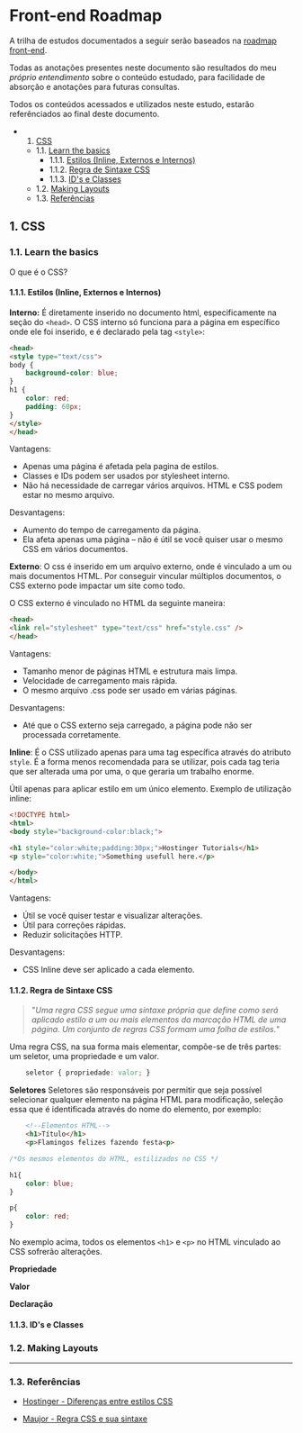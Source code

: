 # Front-end Roadmap

A trilha de estudos documentados a seguir serão baseados na [roadmap front-end](https://roadmap.sh/frontend).  

Todas as anotações presentes neste documento são resultados do meu *próprio entendimento* sobre o conteúdo estudado, para facilidade de absorção e anotações para futuras consultas. 

 Todos os conteúdos acessados e utilizados neste estudo, estarão referênciados ao final deste documento.  

<!-- vscode-markdown-toc -->
* 1. [ CSS](#CSS)
	* 1.1. [ Learn the basics](#Learnthebasics)
		* 1.1.1. [Estilos (Inline, Externos e Internos)](#EstilosInlineExternoseInternos)
		* 1.1.2. [Regra de Sintaxe CSS](#RegradeSintaxeCSS)
		* 1.1.3. [ID's e Classes](#IDseClasses)
	* 1.2. [Making Layouts](#MakingLayouts)
	* 1.3. [Referências](#Referncias)

<!-- vscode-markdown-toc-config
	numbering=true
	autoSave=true
	/vscode-markdown-toc-config -->
<!-- /vscode-markdown-toc -->

##  1. <a name='CSS'></a> CSS

###  1.1. <a name='Learnthebasics'></a> Learn the basics

O que é o CSS? 

####  1.1.1. <a name='EstilosInlineExternoseInternos'></a>Estilos (Inline, Externos e Internos)

**Interno:** É diretamente inserido no documento html, especificamente na seção do `<head>`. O CSS interno só funciona para a página em específico onde ele foi inserido, e é declarado pela tag `<style>`:

``` html 
<head>
<style type="text/css">
body {
    background-color: blue; 
} 
h1 { 
    color: red; 
    padding: 60px; 
}
</style>
</head>
```

Vantagens:
- Apenas uma página é afetada pela pagina de estilos.
- Classes e IDs podem ser usados ​​por stylesheet interno.
- Não há necessidade de carregar vários arquivos. HTML e CSS podem estar no mesmo arquivo.


Desvantagens:
- Aumento do tempo de carregamento da página.
- Ela afeta apenas uma página – não é útil se você quiser usar o mesmo CSS em vários documentos.


**Externo**: O css é inserido em um arquivo externo, onde é vinculado a um ou mais documentos HTML. Por conseguir vincular múltiplos documentos, o CSS externo pode impactar um site como todo. 

O CSS externo é vinculado no HTML da seguinte maneira:

``` html
<head>
<link rel="stylesheet" type="text/css" href="style.css" />
</head>
```


Vantagens:

- Tamanho menor de páginas HTML e estrutura mais limpa.
- Velocidade de carregamento mais rápida.
- O mesmo arquivo .css pode ser usado em várias páginas.


Desvantagens:

- Até que o CSS externo seja carregado, a página pode não ser processada corretamente.

**Inline**: É o CSS utilizado apenas para uma tag específica através do atributo `style`. É a forma menos recomendada para se utilizar, pois cada tag teria que ser alterada uma por uma, o que geraria um trabalho enorme.

Útil apenas para aplicar estilo em um único elemento. Exemplo de utilização inline:

``` html
<!DOCTYPE html>
<html>
<body style="background-color:black;">

<h1 style="color:white;padding:30px;">Hostinger Tutorials</h1>
<p style="color:white;">Something usefull here.</p>

</body>
</html>

```

Vantagens:
- Útil se você quiser testar e visualizar alterações.
- Útil para correções rápidas.
- Reduzir solicitações HTTP.

Desvantagens:
- CSS Inline deve ser aplicado a cada elemento.

####  1.1.2. <a name='RegradeSintaxeCSS'></a>Regra de Sintaxe CSS 

> "*Uma regra CSS segue uma sintaxe própria que define como será aplicado estilo a um ou mais elementos da marcação HTML de uma página. Um conjunto de regras CSS formam uma folha de estilos.*" 

Uma regra CSS, na sua forma mais elementar, compõe-se de três partes: um seletor, uma propriedade e um valor.

``` css
    seletor { propriedade: valor; }
```
**Seletores**
Seletores são responsáveis por permitir que seja possível selecionar qualquer elemento na página HTML para modificação, seleção essa que é identificada através do nome do elemento, por exemplo:

``` html 
    <!--Elementos HTML-->
    <h1>Título</h1>
    <p>Flamingos felizes fazendo festa<p>
```
``` css
/*Os mesmos elementos do HTML, estilizados no CSS */ 

h1{
    color: blue;
}

p{
    color: red;
}
```
No exemplo acima, todos os elementos `<h1>` e `<p>` no HTML vinculado ao CSS sofrerão alterações.

**Propriedade**


**Valor**


**Declaração**


####  1.1.3. <a name='IDseClasses'></a>ID's e Classes

###  1.2. <a name='MakingLayouts'></a>Making Layouts
---
###  1.3. <a name='Referncias'></a>Referências
- [Hostinger - Diferenças entre estilos CSS](https://www.hostinger.com.br/tutoriais/diferenca-entre-estilos-css/)

- [Maujor - Regra CSS e sua sintaxe](https://www.maujor.com/tutorial/sintaxetut.php)